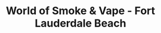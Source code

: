 ---
title: "World of Smoke & Vape - Fort Lauderdale Beach"
url: /fort-lauderdale/world-of-smoke-und-vape-fort-lauderdale-beach/
shop: Tabak
---